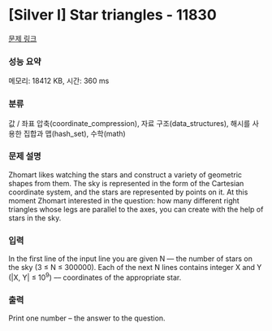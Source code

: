 # [Silver I] Star triangles - 11830 

[문제 링크](https://www.acmicpc.net/problem/11830) 

### 성능 요약

메모리: 18412 KB, 시간: 360 ms

### 분류

값 / 좌표 압축(coordinate_compression), 자료 구조(data_structures), 해시를 사용한 집합과 맵(hash_set), 수학(math)

### 문제 설명

<p>Zhomart likes watching the stars and construct a variety of geometric shapes from them. The sky is represented in the form of the Cartesian coordinate system, and the stars are represented by points on it. At this moment Zhomart interested in the question: how many different right triangles whose legs are parallel to the axes, you can create with the help of stars in the sky.</p>

### 입력 

 <p>In the first line of the input line you are given N –– the number of stars on the sky (3 ≤ N ≤ 300000). Each of the next N lines contains integer X and Y (|X, Y| ≤ 10<sup>9</sup>) –– coordinates of the appropriate star.</p>

### 출력 

 <p>Print one number – the answer to the question.</p>

